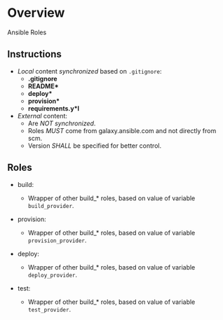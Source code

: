 # Overview
Ansible Roles

## Instructions
- *Local* content _synchronized_ based on `.gitignore`:
  - **.gitignore**
  - **README\***
  - **deploy\***
  - **provision\***
  - **requirements.y\*l**
- *External* content:
  - Are *NOT* _synchronized_.
  - Roles *MUST* come from galaxy.ansible.com and not directly from scm.
  - Version *SHALL* be specified for better control.

## Roles
- build:
  - Wrapper of other build_* roles, based on value of variable `build_provider`.

- provision:
  - Wrapper of other build_* roles, based on value of variable `provision_provider`.

- deploy:
  - Wrapper of other build_* roles, based on value of variable `deploy_provider`.

- test:
  - Wrapper of other build_* roles, based on value of variable `test_provider`.
